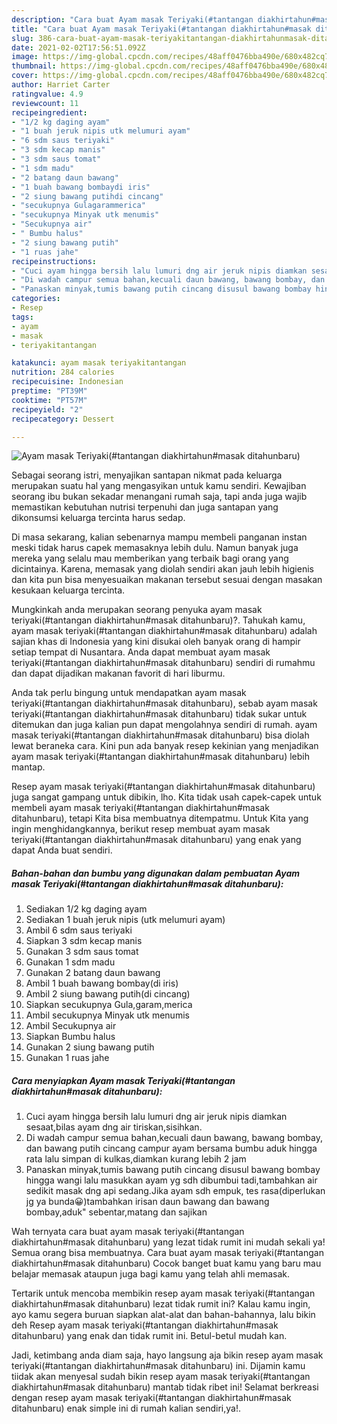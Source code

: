 ```yaml
---
description: "Cara buat Ayam masak Teriyaki(#tantangan diakhirtahun#masak ditahunbaru) yang lezat Untuk Jualan"
title: "Cara buat Ayam masak Teriyaki(#tantangan diakhirtahun#masak ditahunbaru) yang lezat Untuk Jualan"
slug: 386-cara-buat-ayam-masak-teriyakitantangan-diakhirtahunmasak-ditahunbaru-yang-lezat-untuk-jualan
date: 2021-02-02T17:56:51.092Z
image: https://img-global.cpcdn.com/recipes/48aff0476bba490e/680x482cq70/ayam-masak-teriyakitantangan-diakhirtahunmasak-ditahunbaru-foto-resep-utama.jpg
thumbnail: https://img-global.cpcdn.com/recipes/48aff0476bba490e/680x482cq70/ayam-masak-teriyakitantangan-diakhirtahunmasak-ditahunbaru-foto-resep-utama.jpg
cover: https://img-global.cpcdn.com/recipes/48aff0476bba490e/680x482cq70/ayam-masak-teriyakitantangan-diakhirtahunmasak-ditahunbaru-foto-resep-utama.jpg
author: Harriet Carter
ratingvalue: 4.9
reviewcount: 11
recipeingredient:
- "1/2 kg daging ayam"
- "1 buah jeruk nipis utk melumuri ayam"
- "6 sdm saus teriyaki"
- "3 sdm kecap manis"
- "3 sdm saus tomat"
- "1 sdm madu"
- "2 batang daun bawang"
- "1 buah bawang bombaydi iris"
- "2 siung bawang putihdi cincang"
- "secukupnya Gulagarammerica"
- "secukupnya Minyak utk menumis"
- "Secukupnya air"
- " Bumbu halus"
- "2 siung bawang putih"
- "1 ruas jahe"
recipeinstructions:
- "Cuci ayam hingga bersih lalu lumuri dng air jeruk nipis diamkan sesaat,bilas ayam dng air tiriskan,sisihkan."
- "Di wadah campur semua bahan,kecuali daun bawang, bawang bombay, dan bawang putih cincang campur ayam bersama bumbu aduk hingga rata lalu simpan di kulkas,diamkan kurang lebih 2 jam"
- "Panaskan minyak,tumis bawang putih cincang disusul bawang bombay hingga wangi lalu masukkan ayam yg sdh dibumbui tadi,tambahkan air sedikit masak dng api sedang.Jika ayam sdh empuk, tes rasa(diperlukan jg ya bunda😀)tambahkan irisan daun bawang dan bawang bombay,aduk&#34; sebentar,matang dan sajikan"
categories:
- Resep
tags:
- ayam
- masak
- teriyakitantangan

katakunci: ayam masak teriyakitantangan 
nutrition: 284 calories
recipecuisine: Indonesian
preptime: "PT39M"
cooktime: "PT57M"
recipeyield: "2"
recipecategory: Dessert

---
```



![Ayam masak Teriyaki(#tantangan diakhirtahun#masak ditahunbaru)](https://img-global.cpcdn.com/recipes/48aff0476bba490e/680x482cq70/ayam-masak-teriyakitantangan-diakhirtahunmasak-ditahunbaru-foto-resep-utama.jpg)

Sebagai seorang istri, menyajikan santapan nikmat pada keluarga merupakan suatu hal yang mengasyikan untuk kamu sendiri. Kewajiban seorang ibu bukan sekadar menangani rumah saja, tapi anda juga wajib memastikan kebutuhan nutrisi terpenuhi dan juga santapan yang dikonsumsi keluarga tercinta harus sedap.

Di masa  sekarang, kalian sebenarnya mampu membeli panganan instan meski tidak harus capek memasaknya lebih dulu. Namun banyak juga mereka yang selalu mau memberikan yang terbaik bagi orang yang dicintainya. Karena, memasak yang diolah sendiri akan jauh lebih higienis dan kita pun bisa menyesuaikan makanan tersebut sesuai dengan masakan kesukaan keluarga tercinta. 



Mungkinkah anda merupakan seorang penyuka ayam masak teriyaki(#tantangan diakhirtahun#masak ditahunbaru)?. Tahukah kamu, ayam masak teriyaki(#tantangan diakhirtahun#masak ditahunbaru) adalah sajian khas di Indonesia yang kini disukai oleh banyak orang di hampir setiap tempat di Nusantara. Anda dapat membuat ayam masak teriyaki(#tantangan diakhirtahun#masak ditahunbaru) sendiri di rumahmu dan dapat dijadikan makanan favorit di hari liburmu.

Anda tak perlu bingung untuk mendapatkan ayam masak teriyaki(#tantangan diakhirtahun#masak ditahunbaru), sebab ayam masak teriyaki(#tantangan diakhirtahun#masak ditahunbaru) tidak sukar untuk ditemukan dan juga kalian pun dapat mengolahnya sendiri di rumah. ayam masak teriyaki(#tantangan diakhirtahun#masak ditahunbaru) bisa diolah lewat beraneka cara. Kini pun ada banyak resep kekinian yang menjadikan ayam masak teriyaki(#tantangan diakhirtahun#masak ditahunbaru) lebih mantap.

Resep ayam masak teriyaki(#tantangan diakhirtahun#masak ditahunbaru) juga sangat gampang untuk dibikin, lho. Kita tidak usah capek-capek untuk membeli ayam masak teriyaki(#tantangan diakhirtahun#masak ditahunbaru), tetapi Kita bisa membuatnya ditempatmu. Untuk Kita yang ingin menghidangkannya, berikut resep membuat ayam masak teriyaki(#tantangan diakhirtahun#masak ditahunbaru) yang enak yang dapat Anda buat sendiri.

<!--inarticleads1-->

##### Bahan-bahan dan bumbu yang digunakan dalam pembuatan Ayam masak Teriyaki(#tantangan diakhirtahun#masak ditahunbaru):

1. Sediakan 1/2 kg daging ayam
1. Sediakan 1 buah jeruk nipis (utk melumuri ayam)
1. Ambil 6 sdm saus teriyaki
1. Siapkan 3 sdm kecap manis
1. Gunakan 3 sdm saus tomat
1. Gunakan 1 sdm madu
1. Gunakan 2 batang daun bawang
1. Ambil 1 buah bawang bombay(di iris)
1. Ambil 2 siung bawang putih(di cincang)
1. Siapkan secukupnya Gula,garam,merica
1. Ambil secukupnya Minyak utk menumis
1. Ambil Secukupnya air
1. Siapkan  Bumbu halus
1. Gunakan 2 siung bawang putih
1. Gunakan 1 ruas jahe




<!--inarticleads2-->

##### Cara menyiapkan Ayam masak Teriyaki(#tantangan diakhirtahun#masak ditahunbaru):

1. Cuci ayam hingga bersih lalu lumuri dng air jeruk nipis diamkan sesaat,bilas ayam dng air tiriskan,sisihkan.
1. Di wadah campur semua bahan,kecuali daun bawang, bawang bombay, dan bawang putih cincang campur ayam bersama bumbu aduk hingga rata lalu simpan di kulkas,diamkan kurang lebih 2 jam
1. Panaskan minyak,tumis bawang putih cincang disusul bawang bombay hingga wangi lalu masukkan ayam yg sdh dibumbui tadi,tambahkan air sedikit masak dng api sedang.Jika ayam sdh empuk, tes rasa(diperlukan jg ya bunda😀)tambahkan irisan daun bawang dan bawang bombay,aduk&#34; sebentar,matang dan sajikan




Wah ternyata cara buat ayam masak teriyaki(#tantangan diakhirtahun#masak ditahunbaru) yang lezat tidak rumit ini mudah sekali ya! Semua orang bisa membuatnya. Cara buat ayam masak teriyaki(#tantangan diakhirtahun#masak ditahunbaru) Cocok banget buat kamu yang baru mau belajar memasak ataupun juga bagi kamu yang telah ahli memasak.

Tertarik untuk mencoba membikin resep ayam masak teriyaki(#tantangan diakhirtahun#masak ditahunbaru) lezat tidak rumit ini? Kalau kamu ingin, ayo kamu segera buruan siapkan alat-alat dan bahan-bahannya, lalu bikin deh Resep ayam masak teriyaki(#tantangan diakhirtahun#masak ditahunbaru) yang enak dan tidak rumit ini. Betul-betul mudah kan. 

Jadi, ketimbang anda diam saja, hayo langsung aja bikin resep ayam masak teriyaki(#tantangan diakhirtahun#masak ditahunbaru) ini. Dijamin kamu tiidak akan menyesal sudah bikin resep ayam masak teriyaki(#tantangan diakhirtahun#masak ditahunbaru) mantab tidak ribet ini! Selamat berkreasi dengan resep ayam masak teriyaki(#tantangan diakhirtahun#masak ditahunbaru) enak simple ini di rumah kalian sendiri,ya!.

